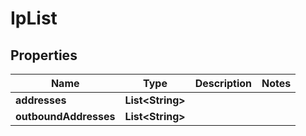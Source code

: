 

# IpList


## Properties

| Name | Type | Description | Notes |
|------------ | ------------- | ------------- | -------------|
|**addresses** | **List&lt;String&gt;** |  |  |
|**outboundAddresses** | **List&lt;String&gt;** |  |  |



